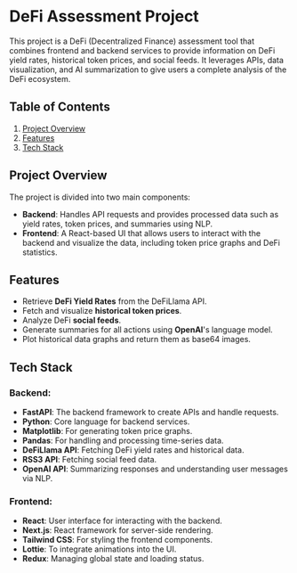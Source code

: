 # DeFi Assessment Project

This project is a DeFi (Decentralized Finance) assessment tool that combines frontend and backend services to provide information on DeFi yield rates, historical token prices, and social feeds. It leverages APIs, data visualization, and AI summarization to give users a complete analysis of the DeFi ecosystem.

## Table of Contents
1. [Project Overview](#project-overview)
2. [Features](#features)
3. [Tech Stack](#tech-stack)

## Project Overview

The project is divided into two main components:
- **Backend**: Handles API requests and provides processed data such as yield rates, token prices, and summaries using NLP.
- **Frontend**: A React-based UI that allows users to interact with the backend and visualize the data, including token price graphs and DeFi statistics.

## Features
- Retrieve **DeFi Yield Rates** from the DeFiLlama API.
- Fetch and visualize **historical token prices**.
- Analyze DeFi **social feeds**.
- Generate summaries for all actions using **OpenAI**'s language model.
- Plot historical data graphs and return them as base64 images.

## Tech Stack
### Backend:
- **FastAPI**: The backend framework to create APIs and handle requests.
- **Python**: Core language for backend services.
- **Matplotlib**: For generating token price graphs.
- **Pandas**: For handling and processing time-series data.
- **DeFiLlama API**: Fetching DeFi yield rates and historical data.
- **RSS3 API**: Fetching social feed data.
- **OpenAI API**: Summarizing responses and understanding user messages via NLP.

### Frontend:
- **React**: User interface for interacting with the backend.
- **Next.js**: React framework for server-side rendering.
- **Tailwind CSS**: For styling the frontend components.
- **Lottie**: To integrate animations into the UI.
- **Redux**: Managing global state and loading status.
